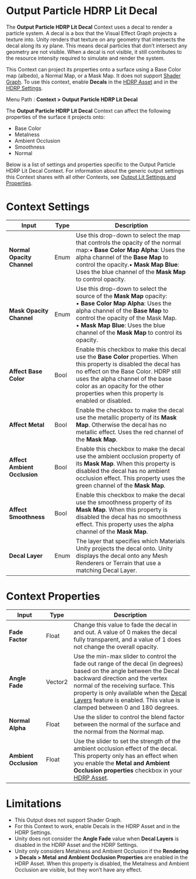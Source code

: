 # Output Particle HDRP Lit Decal

The **Output Particle HDRP Lit Decal** Context uses a decal to render a particle system. A decal is a box that the Visual Effect Graph projects a texture into. Unity renders that texture on any geometry that intersects the decal along its xy plane. This means decal particles that don’t intersect any geometry are not visible. When a decal is not visible, it still contributes to the resource intensity required to simulate and render the system.

This Context can project its properties onto a surface using a Base Color map (albedo), a Normal Map, or a Mask Map. It does not support [Shader Graph](https://docs.unity3d.com/Packages/com.unity.shadergraph@latest). To use this context, enable **Decals** in the [HDRP Asset](https://docs.unity3d.com/Packages/com.unity.render-pipelines.high-definition@latest/index.html?subfolder=/manual/HDRP-Asset.html) and in the [HDRP Settings](https://docs.unity3d.com/Packages/com.unity.render-pipelines.high-definition@latest?subfolder=/manual/Frame-Settings.html).

Menu Path : **Context > Output Particle HDRP Lit Decal**

The **Output Particle HDRP Lit Decal** Context can affect the following properties of the surface it projects onto:

- Base Color
- Metalness
- Ambient Occlusion
- Smoothness
- Normal

Below is a list of settings and properties specific to the Output Particle HDRP Lit Decal Context. For information about the generic output settings this Context shares with all other Contexts, see [Output Lit Settings and Properties](Context-OutputLitSettings.md).

# Context Settings

| **Input**                    | **Type** | **Description**                                                                                                                                                                                                                                                                               |
|------------------------------|----------|-----------------------------------------------------------------------------------------------------------------------------------------------------------------------------------------------------------------------------------------------------------------------------------------------|
| **Normal Opacity Channel**   | Enum     | Use this drop-down to select the map that controls the opacity of the normal map:• **Base Color Map Alpha**: Uses the alpha channel of the **Base Map** to control the opacity.• **Mask Map Blue**: Uses the blue channel of the **Mask Map** to control opacity.                             |
| **Mask Opacity Channel**     | Enum     | Use this drop-down to select the source of the **Mask Map** opacity: <br/> • **Base Color Map Alpha**: Uses the alpha channel of the **Base Map** to control the opacity of the Mask Map.<br/>• **Mask Map Blue**: Uses the blue channel of the **Mask Map**  to control its opacity.         |
| **Affect Base Color**        | Bool     | Enable this checkbox to make this decal use the **Base Color** properties.  When this property is disabled the decal has no effect on the  Base Color.  HDRP still uses the alpha channel of the base color as an opacity for the other properties when this property is enabled or disabled. |
| **Affect Metal**             | Bool     | Enable the checkbox to make the decal use the metallic property of its **Mask Map**. Otherwise the decal has no metallic effect. Uses the red channel of the **Mask Map**.                                                                                                                    |
| **Affect Ambient Occlusion** | Bool     | Enable this checkbox to make the decal use the ambient occlusion property of its **Mask Map**. When this property is disabled the decal has no ambient occlusion effect. This property uses the green channel of the **Mask Map**.                                                            |
| **Affect Smoothness**        | Bool     | Enable this checkbox to make the decal use the smoothness property of its **Mask Map**.  When this property is disabled the decal has no smoothness effect.  This property uses the alpha channel of the **Mask Map**.                                                                        |
| **Decal Layer**              | Enum     | The layer that specifies which Materials Unity projects the decal onto.  Unity displays the decal onto any Mesh Renderers or Terrain that use a matching Decal Layer.                                                                                                                         |



# Context Properties

| **Input**             | **Type** | **Description**                                                                                                                                                                                                                                                                                                                                                                                                           |
|-----------------------|----------|---------------------------------------------------------------------------------------------------------------------------------------------------------------------------------------------------------------------------------------------------------------------------------------------------------------------------------------------------------------------------------------------------------------------------|
| **Fade Factor**       | Float    | Change this value to fade the decal in and out. A value of 0 makes the decal fully transparent, and a value of 1 does not change the overall opacity.                                                                                                                                                                                                                                                                     |
| **Angle Fade**        | Vector2  | Use the min-max slider to control the fade out range of the decal (in degrees) based on the angle between the Decal backward direction and the vertex normal of the receiving surface.  This property is only available when the [Decal Layers](https://docs.unity3d.com/Packages/com.unity.render-pipelines.high-definition@12.0/manual/Decal.html) feature is enabled. This value is clamped between 0 and 180 degrees. |
| **Normal Alpha**      | Float    | Use the slider to control the blend factor between the normal of the surface and the normal from the Normal map.                                                                                                                                                                                                                                                                                                          |
| **Ambient Occlusion** | Float    | Use the slider to set the strength of the ambient occlusion effect of the decal. This property only has an effect when you enable the **Metal and Ambient Occlusion properties** checkbox in your [HDRP Asset](https://docs.unity3d.com/Packages/com.unity.render-pipelines.high-definition@12.0/manual/HDRP-Asset.html#Decals).                                                                                          |



# Limitations

- This Output does not support Shader Graph.
- For this Context to work, enable Decals in the HDRP Asset and in the HDRP Settings.
- Unity does not consider the **Angle Fade** value when **Decal Layers** is disabled in the HDRP Asset and the HDRP Settings.
- Unity only considers Metalness and Ambient Occlusion if the **Rendering > Decals > Metal** **and Ambient Occlusion Properties** are enabled in the HDRP Asset. When this property is disabled, the Metalness and Ambient Occlusion are visible, but they won’t have any effect.
